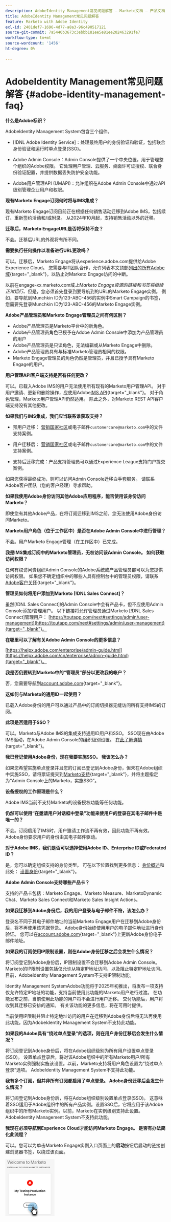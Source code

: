 ```yaml
---
description: AdobeIdentity Management常见问题解答 — Marketo文档 — 产品文档
title: AdobeIdentity Management常见问题解答
feature: Marketo with Adobe Identity
exl-id: 2401def7-1696-4d77-a8a3-96c490517121
source-git-commit: 7a5440b3673c3ebbb181ee5e81ee202463291fe7
workflow-type: tm+mt
source-wordcount: '1456'
ht-degree: 0%

---
```


# AdobeIdentity Management常见问题解答 {#adobe-identity-management-faq}

**什么是Adobe标识？**

AdobeIdentity Management System包含三个组件。

* [!DNL Adobe Identity Service]：处理最终用户的身份验证和验证，包括联合身份验证和运行时单点登录(SSO)。

* Adobe Admin Console：Admin Console提供了一个中央位置，用于管理整个组织的Adobe权限。 它处理用户管理、云服务、桌面许可证授权、联合身份验证配置，并提供数据丢失防护安全功能。

* Adobe用户管理API (UMAPI)：允许组织在Adobe Admin Console中通过API级别管理企业用户和权限。

**现有Marketo Engage订阅何时将与IMS集成？**

现有Marketo Engage订阅目前正在根据任何销售活动迁移到Adobe IMS，包括续订、重新签约活动和/或附录。 从2024年10月起，支持销售活动以外的迁移。

**迁移后，Marketo EngageURL是否将保持不变？**

不会。迁移后URL的外观将有所不同。

**需要执行任何操作以准备进行URL更改吗？**

可以。迁移后，Marketo Engage将从experience.adobe.com提供给Adobe Experience Cloud。 您需要与IT团队合作，允许列表本文顶部[列出的所有Adobe域](/help/marketo/getting-started/initial-setup/configure-protocols-for-marketo.md){target="_blank"}，以防止对Marketo Engage访问的中断。

以前在engage-xx.marketo.com域&#x200B;_上Marketo Engage资源的链接和书签将继续正常运行。_&#x200B;但是，您必须首先登录到要导航到的URL的Marketo Engage实例。 例如，要导航到Munchkin ID为123-ABC-456的实例中Smart Campaign的书签，您需要先登录Munchkin ID为123-ABC-456的Marketo Engage实例。

**Adobe产品管理员和Marketo Engage管理员之间有何区别？**

* Adobe产品管理员是Marketo平台中的新角色。
* Adobe产品管理员角色已授予在Adobe Admin Console中添加为产品管理员的用户
* Adobe产品管理员是只读角色，无法编辑或从Marketo Engage中删除。
* Adobe产品管理员具有与标准Marketo管理员相同的权限。
* Marketo Engage管理员的角色仍然是管理员，并且已授予具有Marketo Engage的用户。

**用户管理API客户端支持是否有任何更改？**

可以。已载入Adobe IMS的用户无法使用所有现有的Marketo用户管理API。 对于用户邀请、更新和删除操作，应使用Adobe[IMS API](https://www.adobe.io/apis/experienceplatform/umapi-new.html){target="_blank"}。 对于角色管理，Marketo用户管理API仍然适用。 除此之外，对Marketo REST API客户端支持没有其他更改。

**如果我们与IMS集成，我们应当联系谁获取支持？**

* 预用户迁移： [营销国家社区](https://nation.marketo.com/t5/support/ct-p/Support)或电子邮件`customercare@marketo.com`中的文件支持案例。

* 用户迁移后： [营销国家社区](https://nation.marketo.com/t5/support/ct-p/Support)或电子邮件`customercare@marketo.com`中的文件支持案例。

* 支持后迁移完成：产品支持管理员可以通过Experience League支持门户提交案例。

如果您获得最终成功，则可以访问Admin Console迁移白手套服务。 请联系Adobe客户团队（您的客户经理）寻求帮助。

**如果我使用Adobe身份访问其他Adobe应用程序，能否使用该身份访问Marketo？**

即使您有其他Adobe产品，在将订阅迁移到IMS之前，您无法使用Adobe身份访问Marketo。

**Marketo用户角色（位于工作区中）是否在Adobe Admin Console中进行管理？**

不会。用户Marketo Engage管理（在工作区中）已完成。

**我是IMS集成订阅中的Marketo管理员，无权访问该Admin Console。 如何获取访问权限？**

任何有权访问贵组织Admin Console的Adobe系统或产品管理员都可以为您提供访问权限。 如果您不确定组织中的哪些人具有控制台中的管理员权限，请联系[Adobe客户关怀](https://helpx.adobe.com/contact.html){target="_blank"}。

**管理员如何将用户添加到Marketo [!DNL Sales Connect]？**

虽然[!DNL Sales Connect]的Admin Console中会有产品卡，但不应使用Admin Console添加/管理用户。 以下链接将允许管理员通过Marketo [!DNL Sales Connect]管理用户： [https://toutapp.com/next#settings/admin/user-management](https://toutapp.com/next#settings/admin/user-management){target="_blank"}。

**在哪里可以了解有关Adobe Admin Console的更多信息？**

[https://helpx.adobe.com/enterprise/admin-guide.html](https://helpx.adobe.com/cn/enterprise/admin-guide.html){target="_blank"}。

**我是否仍要转到Marketo中的“管理员”部分以更改我的帐户？**

否，您需要导航到[account.adobe.com](https://account.adobe.com){target="_blank"}。

**这如何与Marketo的通用ID一起使用？**

已载入Adobe身份的用户可以通过产品中的订阅切换器无缝访问所有支持IMS的订阅。

**此项是否适用于SSO？**

可以。Marketo与Adobe IMS的集成支持通用ID用户和SSO。 SSO现在由Adobe IMS驱动，在Adobe Admin Console的组织级别设置。 [在此了解详情](https://helpx.adobe.com/cn/enterprise/using/set-up-identity.html){target="_blank"}。

**我已登记使用Adobe身份，现在我要实施SSO。 我该怎么办？**

如果您希望实施单点登录并且您的订阅已登记到Adobe身份，但未在Adobe组织中实施SSO，请将票证提交到[Marketo支持](https://nation.marketo.com/){target="_blank"}，并将主题指定为“Admin Console上的Marketo，实施SSO”。

**设备授权的工作原理是什么？**

Adobe IMS当前不支持Marketo的设备授权功能等任何功能。

**仍然可以使用“在邀请用户对话框中登录”功能来使用户的登录在其电子邮件中是唯一的？**

不会。订阅启用了IMS时，用户邀请工作流不再有效，因此功能不再有效。 Adobe身份要求用户的身份由其电子邮件驱动。

**对于Adobe IMS，我们是否可以选择使用Adobe ID、Enterprise ID或Federated ID？**

是，您可以确定组织支持的身份类型。 可在以下位置找到更多信息： [身份概述](https://helpx.adobe.com/cn/enterprise/using/identity.html)和此处： [设置身份](https://helpx.adobe.com/cn/enterprise/using/set-up-identity.html){target="_blank"}。

**Adobe Admin Console支持哪些产品卡？**

支持的产品卡包括：Marketo Engage、Marketo Measure、MarketoDynamic Chat、Marketo Sales Connect和Marketo Sales Insight Actions。

**如果我迁移到Adobe身份后，我的用户登录与电子邮件不符，该怎么办？**

登录名不同于其电子邮件地址的当前Marketo Engage用户在迁移到Adobe身份后，将不再使用该凭据登录。 Adobe身份始终使用用户的电子邮件地址进行身份验证。 您可以在[account.adobe.com](https://account.adobe.com){target="_blank"}上更新Adobe身份电子邮件地址。

**如果我的订阅使用IP限制设置，则在Adobe身份迁移之后会发生什么情况？**

将订阅登记到Adobe身份后，IP限制设置不会迁移到Adobe Admin Console。 Marketo的IP限制设置包括仅允许从特定IP地址访问，以及阻止特定IP地址访问。 目前，AdobeIdentity Management System不支持IP限制功能。

Identity Management SystemAdobe功能将于2025年初推出，将发布一项支持仅允许特定IP地址的功能，支持当前使用此功能的Marketo用户进行过渡。 在功能发布之前，当前使用此功能的用户将不会进行用户迁移。 交付功能后，用户将收到其迁移已安排的通知。 有关该功能的更多信息，将在可用时提供。

当前使用IP限制并阻止特定地址访问的用户在迁移到Adobe身份后将无法再使用此功能，因为AdobeIdentity Management System不支持此功能。

**如果我的Adobe具有“绕过单点登录”的选项，则在用户身份迁移后会发生什么情况？**

将订阅登记到Adobe身份后，将在Adobe组织级别为所有用户设置单点登录(SSO)。 设置单点登录后，将对该Adobe组织中的所有Marketo用户/所有Marketo实例强制实施该设置。以前，Marketo支持将用户角色设置为“绕过单点登录”选项。 AdobeIdentity Management System不支持此功能。

**我有多个订阅，但并非所有订阅都启用了单点登录。 Adobe身份迁移后会发生什么情况？**

将订阅登记到Adobe身份后，将在Adobe组织级别设置单点登录(SSO)。 这意味着SSO适用于Adobe组织中的所有产品实例。设置SSO后，它将应用于该Adobe组织中的所有Marketo实例。以前，Marketo在实例级别支持此设置。 AdobeIdentity Management System不支持此功能。

**我现在必须导航到Experience Cloud才能访问Marketo Engage。 是否有办法简化此流程？**

可以。您可以为单击Marketo Engage实例入口页面上的&#x200B;**启动**&#x200B;按钮后启动的链接创建浏览器书签，以绕过该页面。

![](assets/faq-1.png)
